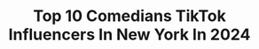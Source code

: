 ---
title: Top 10 Comedians TikTok Influencers In New York In 2024
description: >-
  Find top comedians TikTok influencers in New York in 2024. Most popular hashtags: #comedy #comedian #fyp #stitch.
platform: TikTok
hits: 37
text_top: Discover the top-rated TikTok profiles on inBeat.
text_bottom: inBeat holds 37 TikTok influencers like this in New York, United States for you to pitch.
profiles:
  - username: "constantlygus"
    fullname: >-
      Gus Constantellis
    bio: >-
      Greek, gay, native New Yorker comedian! Link to purchase merch below:
    location: "United States"
    followers: 81900
    engagement: 1283
    commentsToLikes: 0.034712
    id: ckahwlq65rger0i78olml03mp
    verified: false
    hashtags: "#greek, #storytimevideos, #greekamerican, #recipesoftiktok"
  - username: "toripiskin"
    fullname: >-
      toripiskin
    bio: >-
      Comedian and everyday life vlogs
    location: "United States"
    followers: 52400
    engagement: 989
    commentsToLikes: 0.024905
    id: ckauwu8ej27a60j23d4mkoa60
    verified: false
    hashtags: "#datingstories, #autoimmunedisease, #autoimmune, #healthvlog"
  - username: "montygeer"
    fullname: >-
      Monty Geer
    bio: >-
      Actor 👉🏻 IG: MontyGeer
    location: "United States"
    followers: 211600
    engagement: 1312
    commentsToLikes: 0.067347
    id: ckbw98g66znrl0j2377zx59xe
    verified: true
    hashtags: "#skipthedishes, #standupcomedian, #vancouver, #toronto"
  - username: "jazzyj100"
    fullname: >-
      Jasmine Robinson165
    bio: >-
      NEW YORK🗽 18|🏳️‍🌈 www.youtube.com/HoodKidzProject
    location: "United States"
    followers: 10100
    engagement: 2371
    commentsToLikes: 0.039356
    id: ckceiwhqjref60j23s4abevto
    verified: false
    hashtags: "#loki, #viral, #fyp, #marvelstudios"
  - username: "edward_eop18"
    fullname: >-
      L🚨T🚨N🇺🇸🇵🇷🇵🇷🇵🇷🇭🇳💰
    bio: >-
      🙌New York City 🗽 followme 🙌travel 🧭 never stop your dreams 💪✅❤️💯
    location: "United States"
    followers: 25900
    engagement: 795
    commentsToLikes: 0.065957
    id: ck982lod8gmdh0j78tfd7czlj
    verified: false
    hashtags: "#tiktok, #texas, #puertorico, #love"
  - username: "heyitscaitlincook"
    fullname: >-
      Caitlin Cook
    bio: >-
      Musician / Comedian / Artist Also @candidbanditmusic More on IG & YT 👇 Merch 👇
    location: "United States"
    followers: 84500
    engagement: 2317
    commentsToLikes: 0.023801
    id: ckbf5bqviu5vm0j23gowe8grh
    verified: false
    hashtags: "#livemusic, #musicalcomedy, #bigirl, #graffiti"
  - username: "thatdaneshguy"
    fullname: >-
      Danesh
    bio: >-
      -Comedian- He/him Follow for Daily Content! Links and Resources 👇🏾
    location: "United States"
    followers: 114700
    engagement: 1792
    commentsToLikes: 0.083443
    id: ckd654qyu2pcx0j235kbp51a8
    verified: false
    hashtags: "#lgbtqia, #stitch, #trump, #cancelcultureisnotreal"
  - username: "gbrillon80"
    fullname: >-
      Gina Brillon 
    bio: >-
      Comedian, writer, actress
    location: "United States"
    followers: 165000
    engagement: 1239
    commentsToLikes: 0.049765
    id: ckc3dxr4iz6sf0j23fal0zfog
    verified: true
    hashtags: "#mom, #ginabrillon, #comedy, #babyboy"
  - username: "jennyzigrino"
    fullname: >-
      JennyZigrino
    bio: >-
      Stand up Comedian Super star Add me on Instagram! Jennyzigrino.com
    location: "United States"
    followers: 61000
    engagement: 1351
    commentsToLikes: 0.025902
    id: ck8zazs7s3m670j78b28a88u7
    verified: false
    hashtags: "#funny, #standupcomedian, #standupcomedy, #jokes"
  - username: "alingonmitra"
    fullname: >-
      comic Alingon Mitra
    bio: >-
      The World’s Most Famous Comedian. Also, host of The Daily Too podcast. ⬇️MORE⬇️
    location: "United States"
    followers: 69400
    engagement: 1857
    commentsToLikes: 0.014433
    id: ckbfewnta9aet0j23kpiw8q85
    verified: false
    hashtags: "#jokes, #thedaily, #comedian, #michaelbarbaro"
---